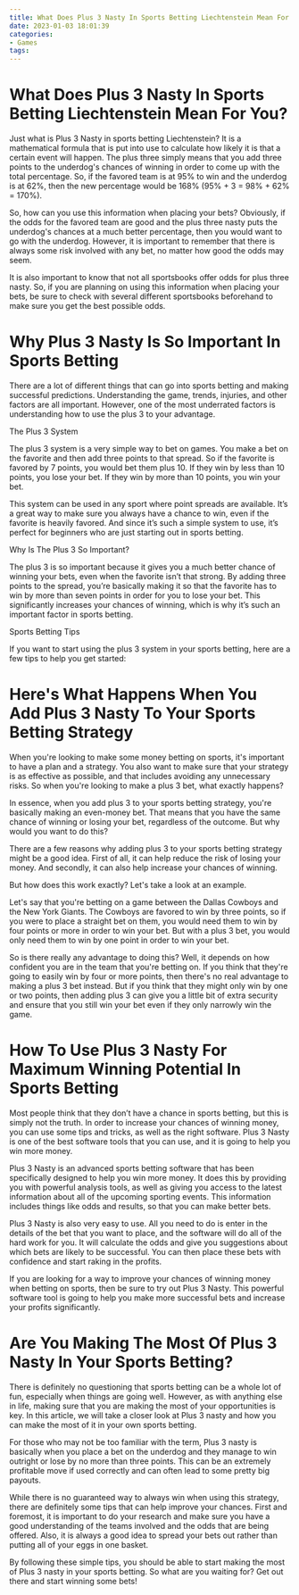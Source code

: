 ```yaml
---
title: What Does Plus 3 Nasty In Sports Betting Liechtenstein Mean For You
date: 2023-01-03 18:01:39
categories:
- Games
tags:
---
```



#  What Does Plus 3 Nasty In Sports Betting Liechtenstein Mean For You?

Just what is Plus 3 Nasty in sports betting Liechtenstein? It is a mathematical formula that is put into use to calculate how likely it is that a certain event will happen. The plus three simply means that you add three points to the underdog's chances of winning in order to come up with the total percentage. So, if the favored team is at 95% to win and the underdog is at 62%, then the new percentage would be 168% (95% + 3 = 98% + 62% = 170%).

So, how can you use this information when placing your bets? Obviously, if the odds for the favored team are good and the plus three nasty puts the underdog's chances at a much better percentage, then you would want to go with the underdog. However, it is important to remember that there is always some risk involved with any bet, no matter how good the odds may seem.

It is also important to know that not all sportsbooks offer odds for plus three nasty. So, if you are planning on using this information when placing your bets, be sure to check with several different sportsbooks beforehand to make sure you get the best possible odds.

#  Why Plus 3 Nasty Is So Important In Sports Betting

There are a lot of different things that can go into sports betting and making successful predictions. Understanding the game, trends, injuries, and other factors are all important. However, one of the most underrated factors is understanding how to use the plus 3 to your advantage.

The Plus 3 System

The plus 3 system is a very simple way to bet on games. You make a bet on the favorite and then add three points to that spread. So if the favorite is favored by 7 points, you would bet them plus 10. If they win by less than 10 points, you lose your bet. If they win by more than 10 points, you win your bet.

This system can be used in any sport where point spreads are available. It’s a great way to make sure you always have a chance to win, even if the favorite is heavily favored. And since it’s such a simple system to use, it’s perfect for beginners who are just starting out in sports betting.

Why Is The Plus 3 So Important?

The plus 3 is so important because it gives you a much better chance of winning your bets, even when the favorite isn’t that strong. By adding three points to the spread, you’re basically making it so that the favorite has to win by more than seven points in order for you to lose your bet. This significantly increases your chances of winning, which is why it’s such an important factor in sports betting.

Sports Betting Tips

If you want to start using the plus 3 system in your sports betting, here are a few tips to help you get started:

#  Here's What Happens When You Add Plus 3 Nasty To Your Sports Betting Strategy

When you're looking to make some money betting on sports, it's important to have a plan and a strategy. You also want to make sure that your strategy is as effective as possible, and that includes avoiding any unnecessary risks. So when you're looking to make a plus 3 bet, what exactly happens?

In essence, when you add plus 3 to your sports betting strategy, you're basically making an even-money bet. That means that you have the same chance of winning or losing your bet, regardless of the outcome. But why would you want to do this?

There are a few reasons why adding plus 3 to your sports betting strategy might be a good idea. First of all, it can help reduce the risk of losing your money. And secondly, it can also help increase your chances of winning.

But how does this work exactly? Let's take a look at an example.

Let's say that you're betting on a game between the Dallas Cowboys and the New York Giants. The Cowboys are favored to win by three points, so if you were to place a straight bet on them, you would need them to win by four points or more in order to win your bet. But with a plus 3 bet, you would only need them to win by one point in order to win your bet.

So is there really any advantage to doing this? Well, it depends on how confident you are in the team that you're betting on. If you think that they're going to easily win by four or more points, then there's no real advantage to making a plus 3 bet instead. But if you think that they might only win by one or two points, then adding plus 3 can give you a little bit of extra security and ensure that you still win your bet even if they only narrowly win the game.

#  How To Use Plus 3 Nasty For Maximum Winning Potential In Sports Betting

Most people think that they don’t have a chance in sports betting, but this is simply not the truth. In order to increase your chances of winning money, you can use some tips and tricks, as well as the right software. Plus 3 Nasty is one of the best software tools that you can use, and it is going to help you win more money.

 Plus 3 Nasty is an advanced sports betting software that has been specifically designed to help you win more money. It does this by providing you with powerful analysis tools, as well as giving you access to the latest information about all of the upcoming sporting events. This information includes things like odds and results, so that you can make better bets.

Plus 3 Nasty is also very easy to use. All you need to do is enter in the details of the bet that you want to place, and the software will do all of the hard work for you. It will calculate the odds and give you suggestions about which bets are likely to be successful. You can then place these bets with confidence and start raking in the profits.

If you are looking for a way to improve your chances of winning money when betting on sports, then be sure to try out Plus 3 Nasty. This powerful software tool is going to help you make more successful bets and increase your profits significantly.

#  Are You Making The Most Of Plus 3 Nasty In Your Sports Betting?

There is definitely no questioning that sports betting can be a whole lot of fun, especially when things are going well. However, as with anything else in life, making sure that you are making the most of your opportunities is key. In this article, we will take a closer look at Plus 3 nasty and how you can make the most of it in your own sports betting.

For those who may not be too familiar with the term, Plus 3 nasty is basically when you place a bet on the underdog and they manage to win outright or lose by no more than three points. This can be an extremely profitable move if used correctly and can often lead to some pretty big payouts.

While there is no guaranteed way to always win when using this strategy, there are definitely some tips that can help improve your chances. First and foremost, it is important to do your research and make sure you have a good understanding of the teams involved and the odds that are being offered. Also, it is always a good idea to spread your bets out rather than putting all of your eggs in one basket.

By following these simple tips, you should be able to start making the most of Plus 3 nasty in your sports betting. So what are you waiting for? Get out there and start winning some bets!